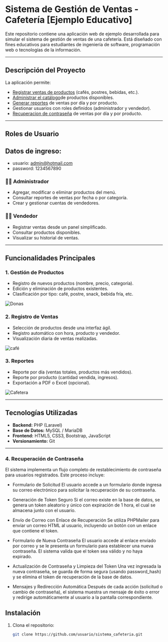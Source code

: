 # Sistema de Gestión de Ventas - Cafetería [Ejemplo Educativo]

Este repositorio contiene una aplicación web de ejemplo desarrollada para simular el sistema de gestión de ventas de una cafetería. Está diseñado con fines educativos para estudiantes de ingeniería de software, programación web o tecnologías de la información.

---

## Descripción del Proyecto

La aplicación permite:

- [Registrar ventas de productos](#2-registro-de-ventas) (cafés, postres, bebidas, etc.).
- [Administrar el catálogo](#1-gestión-de-productos)de productos disponibles.
- [Generar reportes](#3-reportes) de ventas por día y por producto.
- Gestionar usuarios con roles definidos (administrador y vendedor).
- [Recuperacion de contraseña](#4-recuperación-de-contraseña) de ventas por día y por producto.

---

## Roles de Usuario

## Datos de ingreso:
- usuario: admin@hotmail.com
- password: 1234567890

### 🧑‍💼 Administrador

- Agregar, modificar o eliminar productos del menú.
- Consultar reportes de ventas por fecha o por categoría.
- Crear y gestionar cuentas de vendedores.

### 👩‍🍳 Vendedor

- Registrar ventas desde un panel simplificado.
- Consultar productos disponibles.
- Visualizar su historial de ventas.

---

## Funcionalidades Principales

### 1. Gestión de Productos

- Registro de nuevos productos (nombre, precio, categoría).
- Edición y eliminación de productos existentes.
- Clasificación por tipo: café, postre, snack, bebida fría, etc.

![Donas](./docs/img/imagen1.jpg)

### 2. Registro de Ventas

- Selección de productos desde una interfaz ágil.
- Registro automático con hora, producto y vendedor.
- Visualización diaria de ventas realizadas.

![café](./docs/img/imagen2.jpg)

### 3. Reportes

- Reporte por día (ventas totales, productos más vendidos).
- Reporte por producto (cantidad vendida, ingresos).
- Exportación a PDF o Excel (opcional).

![Cafetera](./docs/img/imagen3.jpg)

---

## Tecnologías Utilizadas

- **Backend:** PHP (Laravel)
- **Base de Datos:** MySQL / MariaDB
- **Frontend:** HTML5, CSS3, Bootstrap, JavaScript
- **Versionamiento:** Git

---

### 4. Recuperación de Contraseña
El sistema implementa un flujo completo de restablecimiento de contraseña para usuarios registrados. Este proceso incluye:

- Formulario de Solicitud
El usuario accede a un formulario donde ingresa su correo electrónico para solicitar la recuperación de su contraseña.

- Generación de Token Seguro
Si el correo existe en la base de datos, se genera un token aleatorio y único con expiración de 1 hora, el cual se almacena junto con el usuario.

- Envío de Correo con Enlace de Recuperación
Se utiliza PHPMailer para enviar un correo HTML al usuario, incluyendo un botón con un enlace que contiene el token.

- Formulario de Nueva Contraseña
El usuario accede al enlace enviado por correo y se le presenta un formulario para establecer una nueva contraseña. El sistema valida que el token sea válido y no haya expirado.

- Actualización de Contraseña y Limpieza del Token
Una vez ingresada la nueva contraseña, se guarda de forma segura (usando password_hash) y se elimina el token de recuperación de la base de datos.

- Mensajes y Redirección Automática
Después de cada acción (solicitud o cambio de contraseña), el sistema muestra un mensaje de éxito o error y redirige automáticamente al usuario a la pantalla correspondiente.

## Instalación

1. Clona el repositorio:
   ```bash
   git clone https://github.com/usuario/sistema_cafeteria.git
